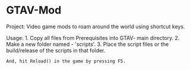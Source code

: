 # GTAV-Mod

Project:
    Video game mods to roam around the world using shortcut keys.

Usage:
    1. Copy all files from Prerequisites into GTAV- main directory.
    2. Make a new folder named - 'scripts'.
    3. Place the script files or the build/release of the scripts in that folder.

    And, hit Reload() in the game by pressing F5.



